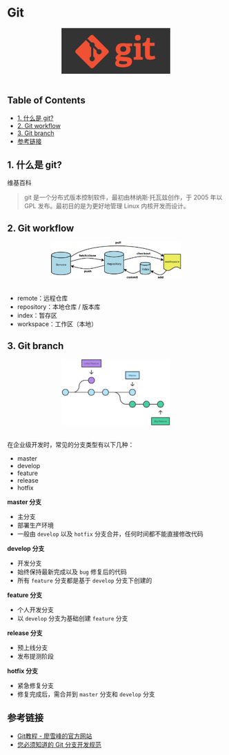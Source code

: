 # Git

<div align="center"> <img src="logo.png" width="50%"/> </div><br>

Table of Contents
-----------------

* [1. 什么是 git?](#1-什么是-git)
* [2. Git workflow](#2-git-workflow)
* [3. Git branch](#3-git-branch)
* [参考链接](#参考链接)




## 1. 什么是 git?

维基百科

> git 是一个分布式版本控制软件，最初由林纳斯·托瓦兹创作，于 2005 年以 GPL 发布。最初目的是为更好地管理 Linux 内核开发而设计。



## 2. Git workflow

<div align="center"> <img src="workflow.png" width="60%"/> </div><br>

- remote：远程仓库
- repository：本地仓库 / 版本库
- index：暂存区
- workspace：工作区（本地）



## 3. Git branch

<div align="center"> <img src="branch.png" width="50%"/> </div><br>

在企业级开发时，常见的分支类型有以下几种：

- master 
- develop 
- feature 
- release 
- hotfix



**master 分支**

- 主分支
- 部署生产环境
- 一般由 `develop` 以及 `hotfix` 分支合并，任何时间都不能直接修改代码



**develop 分支**

- 开发分支
- 始终保持最新完成以及 `bug` 修复后的代码
- 所有 `feature` 分支都是基于 `develop` 分支下创建的



**feature 分支**
- 个人开发分支
- 以 `develop` 分支为基础创建 `feature` 分支



**release 分支**

- 预上线分支
- 发布提测阶段





**hotfix 分支**

- 紧急修复分支
- 修复完成后，需合并到 `master` 分支和 `develop` 分支



## 参考链接

- [Git教程 - 廖雪峰的官方网站](https://www.liaoxuefeng.com/wiki/896043488029600)
- [您必须知道的 Git 分支开发规范](https://juejin.im/post/6844903635533594632)